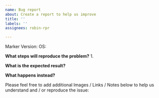 ```yaml
---
name: Bug report
about: Create a report to help us improve
title: ''
labels: ''
assignees: robin-rpr

---
```


Marker Version: 
OS: 

**What steps will reproduce the problem?**
1. 

**What is the expected result?**


**What happens instead?**


Please feel free to add additional Images / Links / Notes below
to help us understand and / or reproduce the issue:
